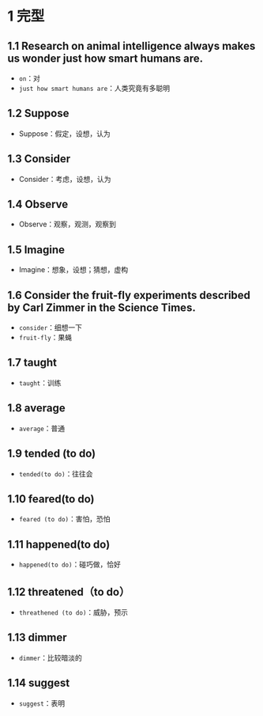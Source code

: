 # 1 完型



## 1.1 Research on animal intelligence always makes us wonder just how smart humans are.

* `on`：对
* `just how smart humans are`：人类究竟有多聪明



## 1.2 Suppose

* Suppose：假定，设想，认为



## 1.3 Consider

* Consider：考虑，设想，认为



## 1.4 Observe

* Observe：观察，观测，观察到



## 1.5 Imagine

* Imagine：想象，设想；猜想，虚构



## 1.6 Consider the fruit-fly experiments described by Carl Zimmer in the Science Times.

* `consider`：细想一下
* `fruit-fly`：果蝇



## 1.7 taught

* `taught`：训练



## 1.8 average

* `average`：普通



## 1.9 tended (to do)

* `tended(to do)`：往往会



## 1.10 feared(to do)

* `feared (to do)`：害怕，恐怕



## 1.11 happened(to do)

* `happened(to do)`：碰巧做，恰好



## 1.12 threatened（to do）

* `threathened (to do)`：威胁，预示



## 1.13 dimmer

* `dimmer`：比较暗淡的



## 1.14 suggest

* `suggest`：表明



## 